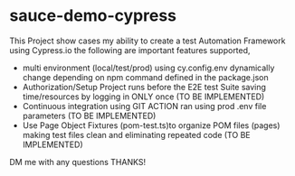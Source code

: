 # sauce-demo-cypress
This Project show cases my ability to create a test Automation Framework using Cypress.io
the following are important features supported,
  - multi environment  (local/test/prod) using cy.config.env dynamically change depending on npm command defined in the package.json
  - Authorization/Setup Project runs before the E2E test Suite saving time/resources by logging in ONLY once (TO BE IMPLEMENTED)
  - Continuous integration using GIT ACTION ran using prod .env file parameters (TO BE IMPLEMENTED)
  - Use Page Object Fixtures (pom-test.ts)to organize POM files (pages) making test files clean and eliminating repeated code (TO BE IMPLEMENTED)

  DM me with any questions THANKS!
